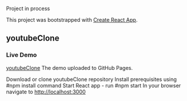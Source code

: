 Project in process

This project was bootstrapped with [Create React App](https://github.com/facebook/create-react-app).


## youtubeClone

### Live Demo
[youtubeClone](https://benpakmnz.github.io/youtubeClone/) The demo uploaded to GitHub Pages.

Download or clone youtubeClone repository
Install prerequisites using #npm install command
Start React app - run #npm start
In your browser navigate to [http://localhost:3000](http://localhost:3000)
